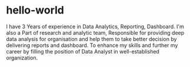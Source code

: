 # hello-world

I have 
3 Years of experience in Data Analytics, Reporting, Dashboard.
I'm also a Part of research and analytic team, Responsible for providing deep data
analysis for organisation and help them to take better decision by
delivering reports and dashboard. To enhance my skills and further my
career by filling the position of Data Analyst in well-established
organization.
